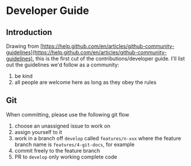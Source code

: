 # Developer Guide

## Introduction

Drawing from [https://help.github.com/en/articles/github-community-guidelines](https://help.github.com/en/articles/github-community-guidelines), this is the first cut of the contributions/developer guide.  I'll list out the guidelines we'd follow as a community:

1. be kind
2. all people are welcome here as long as they obey the rules

## Git

When committing, please use the following git flow 

1. choose an unassigned issue to work on
2. assign yourself to it
3. work in a branch off `develop` called `features/n-xxx` where the feature branch name is `features/4-git-docs`, for example
4. commit freely to the feature branch
5. PR to `develop` only working complete code

